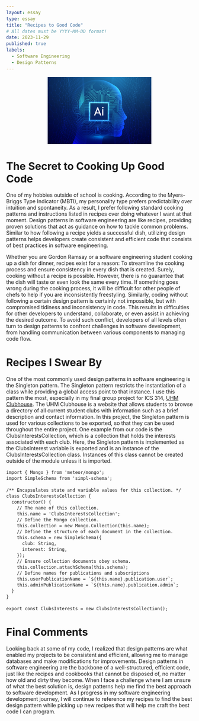 ```yaml
---
layout: essay
type: essay
title: "Recipes to Good Code"
# All dates must be YYYY-MM-DD format!
date: 2023-11-29
published: true
labels:
  - Software Engineering
  - Design Patterns
---
```

<p align="center">
  <img width="280px" src="../img/ai-in-education.jpeg"/>
</p>


# The Secret to Cooking Up Good Code
One of my hobbies outside of school is cooking. According to the Myers-Briggs Type Indicator (MBTI), my personality type prefers predictability over intuition and spontaneity. As a result, I prefer following standard cooking patterns and instructions listed in recipes over doing whatever I want at that moment. Design patterns in software engineering are like recipes, providing proven solutions that act as guidance on how to tackle common problems. Similar to how following a recipe yields a successful dish, utilizing design patterns helps developers create consistent and efficient code that consists of best practices in software engineering. 

Whether you are Gordon Ramsay or a software engineering student cooking up a dish for dinner, recipes exist for a reason: To streamline the cooking process and ensure consistency in every dish that is created. Surely, cooking without a recipe is possible. However, there is no guarantee that the dish will taste or even look the same every time. If something goes wrong during the cooking process, it will be difficult for other people of chefs to help if you are inconsistently freestyling. Similarly, coding without following a certain design pattern is certainly not impossible, but with compromised tidiness and inconsistency in code. This results in difficulties for other developers to understand, collaborate, or even assist in achieving the desired outcome. To avoid such conflict, developers of all levels often turn to design patterns to confront challenges in software development, from handling communication between various components to managing code flow. 


# Recipes I Swear By
One of the most commonly used design patterns in software engineering is the Singleton pattern. The Singleton pattern restricts the instantiation of a class while providing a global access point to that instance. I use this pattern the most, especially in my final group project for ICS 314, [UHM Clubhouse](https://github.com/uhm-clubhouse/uhm-clubhouse). The UHM Clubhouse is a website that allows students to browse a directory of all current student clubs with information such as a brief description and contact information. In this project, the Singleton pattern is used for various collections to be exported, so that they can be used throughout the entire project. One example from our code is the ClubsInterestsCollection, which is a collection that holds the interests associated with each club. Here, the Singleton pattern is implemented as the ClubsInterest variable is exported and is an instance of the ClubsInterestsCollection class. Instances of this class cannot be created outside of the module unless it is imported. 

```
import { Mongo } from 'meteor/mongo';
import SimpleSchema from 'simpl-schema';

/** Encapsulates state and variable values for this collection. */
class ClubsInterestsCollection {
  constructor() {
    // The name of this collection.
    this.name = 'ClubsInterestsCollection';
    // Define the Mongo collection.
    this.collection = new Mongo.Collection(this.name);
    // Define the structure of each document in the collection.
    this.schema = new SimpleSchema({
      club: String,
      interest: String,
    });
    // Ensure collection documents obey schema.
    this.collection.attachSchema(this.schema);
    // Define names for publications and subscriptions
    this.userPublicationName = `${this.name}.publication.user`;
    this.adminPublicationName = `${this.name}.publication.admin`;
  }
}

export const ClubsInterests = new ClubsInterestsCollection();
```

# Final Comments
Looking back at some of my code, I realized that design patterns are what enabled my projects to be consistent and efficient, allowing me to manage databases and make modifications for improvements. Design patterns in software engineering are the backbone of a well-structured, efficient code, just like the recipes and cookbooks that cannot be disposed of, no matter how old and dirty they become. When I face a challenge where I am unsure of what the best solution is, design patterns help me find the best approach to software development. As I progress in my software engineering development journey, I will continue to reference my recipes to find the best design pattern while picking up new recipes that will help me craft the best code I can program. 
